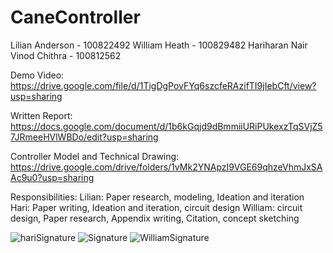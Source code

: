 # CaneController

Lilian Anderson - 100822492
William Heath - 100829482
Hariharan Nair Vinod  Chithra - 100812562

Demo Video: https://drive.google.com/file/d/1TigDgPovFYq6szcfeRAzifTI9jIebCft/view?usp=sharing

Written Report: https://docs.google.com/document/d/1b6kGqjd9dBmmiiURiPUkexzTqSVjZ57JRmeeHVlWBDo/edit?usp=sharing

Controller Model and Technical Drawing: https://drive.google.com/drive/folders/1vMk2YNApzI9VGE69qhzeVhmJxSAAc9u0?usp=sharing

Responsibilities:
Lilian: Paper research, modeling, Ideation and iteration
Hari: Paper writing, Ideation and iteration, circuit design
William: circuit design, Paper research, Appendix writing, Citation, concept sketching

![hariSignature](https://github.com/user-attachments/assets/e7e91f5d-12d9-49e4-97e1-f8ab78e51c2a)
![Signature](https://github.com/user-attachments/assets/722b68a4-56fa-4d9e-ac25-8ed3d80f8724)
![WilliamSignature](https://github.com/user-attachments/assets/b7305d2d-4327-47a4-af27-158ed9352910)
